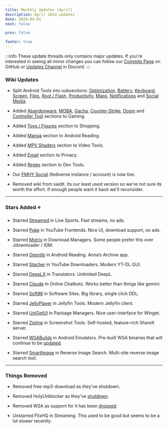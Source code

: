 ```yaml
---
title: Monthly Updates [April]
description: April 2024 updates
date: 2024-04-01
next: false

prev: false

footer: true
---
```


<Post authors="nbats"/>

:::info
These update threads only contains major updates. If you're interested
in seeing all minor changes you can follow our
[Commits Page](https://github.com/fmhy/FMHYedit/commits/main) on GitHub or
[Updates Channel](https://redd.it/17f8msf) in Discord.
:::

### Wiki Updates

- Split Android Tools into subsections:
  [Optimization](https://fmhy.net/android-iosguide#optimization),
  [Battery](https://fmhy.net/android-iosguide#battery-tools),
  [Keyboard](https://fmhy.net/android-iosguide#keyboard-text),
  [Screen](https://fmhy.net/android-iosguide#screen-tools),
  [Files](https://fmhy.net/android-iosguide#android-file-tools),
  [Root / Flash](https://fmhy.net/android-iosguide#root-flash),
  [Productivity](https://fmhy.net/android-iosguide#productivity-calendars),
  [Maps](https://fmhy.net/android-iosguide#maps-location),
  [Notifications](https://fmhy.net/android-iosguide#notifications-widgets) and
  [Social Media](https://fmhy.net/android-iosguide#social-media-apps).

- Added [Abandonware](https://fmhy.net/gamingpiracyguide#abandonware),
  [MOBA](https://fmhy.net/gamingpiracyguide#moba-tools),
  [Gacha](https://fmhy.net/gamingpiracyguide#gacha-tools),
  [Counter-Strike](https://fmhy.net/gamingpiracyguide#counter-strike-tools),
  [Doom](https://fmhy.net/gamingpiracyguide#doom-tools) and
  [Controller Tool](https://fmhy.net/gamingpiracyguide#controller-tools)
  sections to Gaming.

- Added [Toys / Figures](https://fmhy.net/miscguide#toys-figures) section to
  Shopping.

- Added [Manga](https://fmhy.net/android-iosguide#android-manga) section to
  Android Reading.

- Added [MPV Shaders](https://fmhy.net/storage#mpv-shaders) section to Video
  Tools.

- Added [Email](https://fmhy.net/adblockvpnguide#email-privacy) section to
  Privacy.

- Added [Regex](https://fmhy.pages.dev/devtools#regex-tools) section to Dev
  Tools.

- Our [FMHY Social](https://social.fmhy.net/@fmhy) (fediverse instance /
  account) is now live.

- Removed wiki from saidit. Its our least used version so we're not sure its
  worth the effort. If enough people want it back we'll reconsider.

---

### Stars Added ⭐

- Starred [Streamed](https://fmhy.net/video#live-sports) in Live
  Sports. Fast streams, no ads.

- Starred [Poke](https://fmhy.net/social-media-tools#youtube-frontends) in
  YouTube Frontends. Nice UI, download support, no ads.

- Starred [Motrix](https://fmhy.net/file-tools#download-managers) in Download
  Managers. Some people prefer this over Jdownloader / IDM.

- Starred [Openlib](https://fmhy.net/android-iosguide#android-reading) in
  Android Reading. Anna’s Archive app.

- Starred [Stacher](https://fmhy.net/social-media-tools#youtube-downloaders) in
  YouTube Downloaders. Modern YT-DL GUI.

- Starred [DeepLX](https://fmhy.net/text-tools#translators) in Translators.
  Unlimited DeepL.

- Starred [Claude](https://fmhy.net/ai#online-chatbots) in Online Chatbots.
  Works better than things like gemini.

- Starred [Soft98](https://fmhy.net/downloadpiracyguide#software-sites) in
  Software Sites. Big library, single click DDL.

- Starred [JellyPlayer](https://fmhy.net/video-tools#jellyfin-tools) in Jellyfin
  Tools. Modern Jellyfin client.

- Starred [UniGetUI](https://fmhy.net/system-tools#package-managers) in Package
  Managers. Nice user-interface for Winget.

- Starred [Zipline](https://fmhy.net/img-tools#screenshot-tools) in Screenshot
  Tools. Self-hosted, feature-rich ShareX server.

- Starred [WSABuilds](https://fmhy.net/android-iosguide#android-emulators) in
  Android Emulators. Pre-built WSA binaries that will continue to be
  [updated](https://ibb.co/R4hssDc).

- Starred [SmartImage](https://fmhy.net/img-tools#reverse-image-search) in
  Reverse Image Search. Multi-site reverse image search tool.

---

### Things Removed

- Removed free-mp3-download as they've shutdown.

- Removed HolyUnblocker as they've
  [shutdown](https://github.com/QuiteAFancyEmerald/Holy-Unblocker?tab=readme-ov-file#important-message-original).

- Removed WSA as support for it has been [dropped](https://ibb.co/zxB565S).

- Unstarred FlixHQ in Streaming. This used to be good but seems to be a lot
  slower recently.
